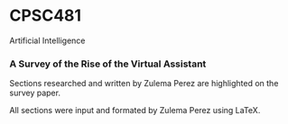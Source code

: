 # CPSC481
Artificial Intelligence

### A Survey of the Rise of the Virtual Assistant

Sections researched and written by Zulema Perez
are highlighted on the survey paper.

All sections were input and formated by Zulema Perez using LaTeX.
